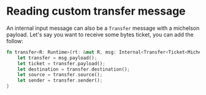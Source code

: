 # Reading custom transfer message

An internal input message can also be a `Transfer` message with a michelson payload.
Let's say you want to receive some bytes ticket, you can add the follow:

```rust
fn transfer<R: Runtime>(rt: &mut R, msg: Internal<Transfer<Ticket<MichelsonBytes>>>) {
    let transfer = msg.payload();
    let ticket = transfer.payload();
    let destination = transfer.destination();
    let source = transfer.source();
    let sender = transfer.sender();
}
```
